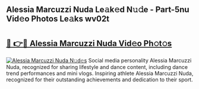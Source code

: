 ## Alessia Marcuzzi Nuda Le𝚊k𝚎d N𝚞𝚍e - Part-5nu Vid𝚎o Photos Le𝚊ks wv02t

# <h2><a href="http://fbfgpy.evod.top/?m=Alessia+Marcuzzi+Nuda">🔗 👉🔴 Alessia Marcuzzi Nuda Vid𝚎o Ph𝚘t𝚘s</a></h2>

[![Alessia Marcuzzi Nuda N𝚞d𝚎s](https://i.imgur.com/8V9OHl7.gif)](http://fbfgpy.evod.top/?m=Alessia+Marcuzzi+Nuda)
Social media personality Alessia Marcuzzi Nuda, recognized for sharing lifestyle and dance content, including dance trend performances and mini vlogs. Inspiring athlete Alessia Marcuzzi Nuda, recognized for their outstanding achievements and dedication to their sport. 
